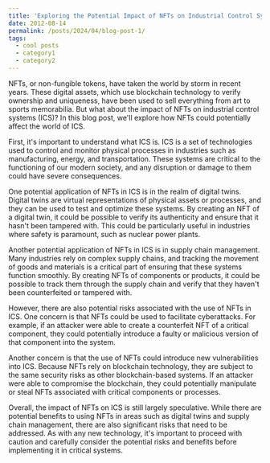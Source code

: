 ```yaml
---
title: 'Exploring the Potential Impact of NFTs on Industrial Control Systems: Opportunities and Risks'
date: 2012-08-14
permalink: /posts/2024/04/blog-post-1/
tags:
  - cool posts
  - category1
  - category2
---
```


NFTs, or non-fungible tokens, have taken the world by storm in recent years. These digital assets, which use blockchain technology to verify ownership and uniqueness, have been used to sell everything from art to sports memorabilia. But what about the impact of NFTs on industrial control systems (ICS)? In this blog post, we'll explore how NFTs could potentially affect the world of ICS.

First, it's important to understand what ICS is. ICS is a set of technologies used to control and monitor physical processes in industries such as manufacturing, energy, and transportation. These systems are critical to the functioning of our modern society, and any disruption or damage to them could have severe consequences.

One potential application of NFTs in ICS is in the realm of digital twins. Digital twins are virtual representations of physical assets or processes, and they can be used to test and optimize these systems. By creating an NFT of a digital twin, it could be possible to verify its authenticity and ensure that it hasn't been tampered with. This could be particularly useful in industries where safety is paramount, such as nuclear power plants.

Another potential application of NFTs in ICS is in supply chain management. Many industries rely on complex supply chains, and tracking the movement of goods and materials is a critical part of ensuring that these systems function smoothly. By creating NFTs of components or products, it could be possible to track them through the supply chain and verify that they haven't been counterfeited or tampered with.

However, there are also potential risks associated with the use of NFTs in ICS. One concern is that NFTs could be used to facilitate cyberattacks. For example, if an attacker were able to create a counterfeit NFT of a critical component, they could potentially introduce a faulty or malicious version of that component into the system.

Another concern is that the use of NFTs could introduce new vulnerabilities into ICS. Because NFTs rely on blockchain technology, they are subject to the same security risks as other blockchain-based systems. If an attacker were able to compromise the blockchain, they could potentially manipulate or steal NFTs associated with critical components or processes.

Overall, the impact of NFTs on ICS is still largely speculative. While there are potential benefits to using NFTs in areas such as digital twins and supply chain management, there are also significant risks that need to be addressed. As with any new technology, it's important to proceed with caution and carefully consider the potential risks and benefits before implementing it in critical systems.

